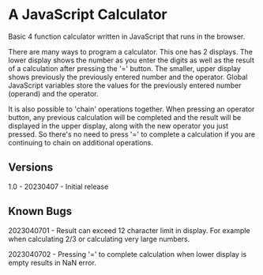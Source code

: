 # A JavaScript Calculator

Basic 4 function calculator written in JavaScript that runs in the browser.

There are many ways to program a calculator. This one has 2 displays. The lower display shows the number as you enter the digits as well as the result of a calculation after pressing the '=' button. The smaller, upper display shows previously the previously entered number and the operator. Global JavaScript variables store the values for the previously entered number (operand) and the operator. 

It is also possible to 'chain' operations together. When pressing an operator button, any previous calculation will be completed and the result will be displayed in the upper display, along with the new operator you just pressed. So there's no need to press '=' to complete a calculation if you are continuing to chain on additional operations. 

## Versions
1.0 - 20230407 - Initial release

## Known Bugs
2023040701 - Result can exceed 12 character limit in display. For example when calculating 2/3 or calculating very large numbers.

2023040702 - Pressing '=' to complete calculation when lower display is empty results in NaN error.
